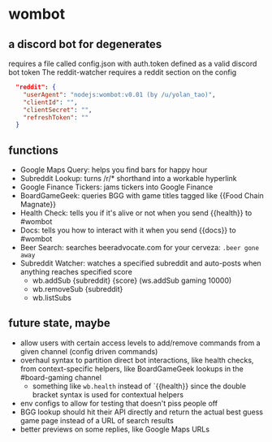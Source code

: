 # wombot

## a discord bot for degenerates
requires a file called config.json with auth.token defined as a valid discord bot token
The reddit-watcher requires a reddit section on the config
```json
  "reddit": {
    "userAgent": "nodejs:wombot:v0.01 (by /u/yolan_tao)",
    "clientId": "",
    "clientSecret": "",
    "refreshToken": ""
  }
  ```


## functions
* Google Maps Query: helps you find bars for happy hour
* Subreddit Lookup: turns /r/* shorthand into a workable hyperlink
* Google Finance Tickers: jams tickers into Google Finance
* BoardGameGeek: queries BGG with game titles tagged like {{Food Chain Magnate}}
* Health Check: tells you if it's alive or not when you send {{health}} to #wombot
* Docs: tells you how to interact with it when you send {{docs}} to #wombot
* Beer Search: searches beeradvocate.com for your cerveza: `.beer gone away`
* Subreddit Watcher: watches a specified subreddit and auto-posts when anything reaches specified score
   * wb.addSub {subreddit} {score} (ws.addSub gaming 10000)
   * wb.removeSub {subreddit}
   * wb.listSubs


## future state, maybe
* allow users with certain access levels to add/remove commands from a given channel (config driven commands)
* overhaul syntax to partition direct bot interactions, like health checks, from context-specific helpers, like BoardGameGeek lookups in the #board-gaming channel
    * something like `wb.health` instead of `{{health}} since the double bracket syntax is used for contextual helpers
* env configs to allow for testing that doesn't piss people off
* BGG lookup should hit their API directly and return the actual best guess game page instead of a URL of search results
* better previews on some replies, like Google Maps URLs